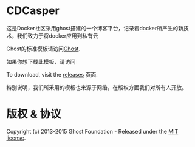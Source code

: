 # CDCasper

这是Docker社区采用ghost搭建的一个博客平台，记录着docker所产生的新技术，我们致力于将docker应用到私有云

Ghost的标准模板请访问[Ghost](http://github.com/tryghost/ghost/).

如果你想下载此模板，请访问

To download, visit the [releases](https://github.com/codog/CDCasper) 页面.

特别说明，我们所采用的模板也来源于网络，在版权方面我们对所有人开放。

# 版权 & 协议

Copyright (c) 2013-2015 Ghost Foundation - Released under the [MIT license](LICENSE).
